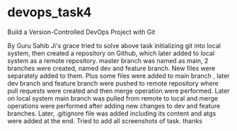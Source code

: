 # devops_task4
Build a Version-Controlled DevOps Project with Git

By Guru Sahib Ji's grace tried to solve above task initializing git into local system, then created a repository on Github, which later added to local system as a remote repository. master branch was named as main, 2 branches were created, named dev and feature branch. New files were separately added to them. Plus some files were added to main branch , later dev branch and feature branch were pushed to remote repository where pull requests were created and then merge operation  were performed. Later on local system  main branch was pulled from remote to local and merge operations were performed after  adding new changes to dev and feature branches. Later, .gitignore file was added including its content and atgs were added at the end. Tried to add all screenshots of task.
thanks 
